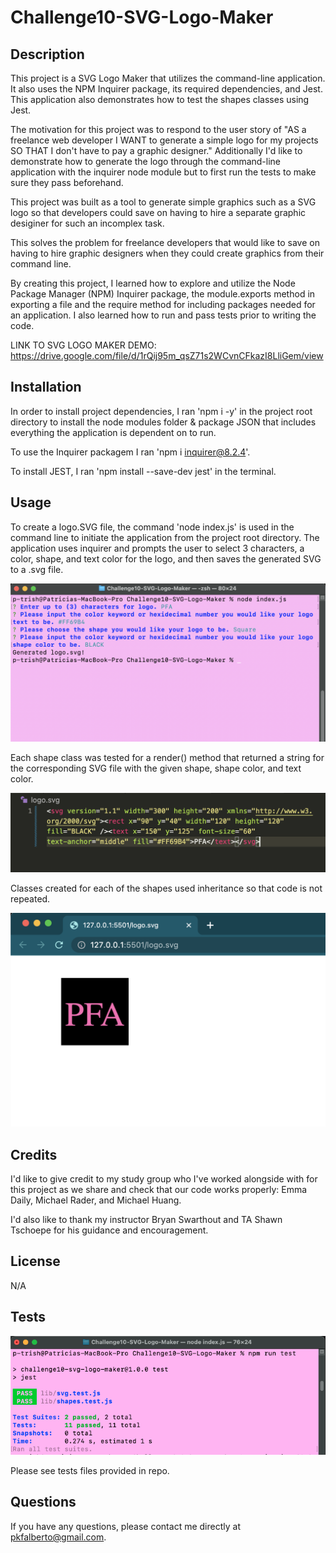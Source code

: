 # Challenge10-SVG-Logo-Maker


## Description

This project is a SVG Logo Maker that utilizes the command-line application. It also uses the NPM Inquirer package, its required dependencies, and Jest. This application also demonstrates how to test the shapes classes using Jest. 

The motivation for this project was to respond to the user story of 
"AS a freelance web developer
I WANT to generate a simple logo for my projects
SO THAT I don't have to pay a graphic designer." 
Additionally I'd like to demonstrate how to generate the logo through the command-line application with the inquirer node module but to first run the tests to make sure they pass beforehand.

This project was built as a tool to generate simple graphics such as a SVG logo so that developers could save on having to hire a separate graphic desiginer for such an incomplex task.  

This solves the problem for freelance developers that would like to save on having to hire graphic designers when they could create graphics from their command line.  

By creating this project, I learned how to explore and utilize the Node Package Manager (NPM) Inquirer package, the module.exports method in exporting a file and the require method for including packages needed for an application. I also learned how to run and pass tests prior to writing the code.  

LINK TO SVG LOGO MAKER DEMO: 
https://drive.google.com/file/d/1rQij95m_qsZ71s2WCvnCFkazI8LliGem/view

## Installation

In order to install project dependencies, I ran 'npm i -y' in the project root directory to install the node modules folder & package JSON that includes everything the application is dependent on to run.

To use the Inquirer packagem I ran 'npm i inquirer@8.2.4'.

To install JEST, I ran 'npm install --save-dev jest' in the terminal.

## Usage

To create a logo.SVG file, the command 'node index.js' is used in the command line to initiate the application from the project root directory.  The application uses inquirer and prompts the user to select 3 characters, a color, shape, and text color for the logo, and then saves the generated SVG to a .svg file.  

![alt text](./images/HW%2010%20PROMPTED%20QUESTIONS.png)

Each shape class was tested for a render() method that returned a string for the corresponding SVG file with the given shape, shape color, and text color.

![alt text](./images/HW%2010%20String%20Output.png)

Classes created for each of the shapes used inheritance so that code is not repeated. 

![alt text](./images/HW%2010%20SVG%20FILE.png)

## Credits

I'd like to give credit to my study group who I've worked alongside with for this project as we share and check that our code works properly: Emma Daily, Michael Rader, and Michael Huang.

I'd also like to thank my instructor Bryan Swarthout and TA Shawn Tschoepe for his guidance and encouragement. 

## License
N/A

## Tests

![alt text](./images/HW%2010%20PASSED%20TESTS.png)

Please see tests files provided in repo. 

## Questions

If you have any questions, please contact me directly at pkfalberto@gmail.com.  



